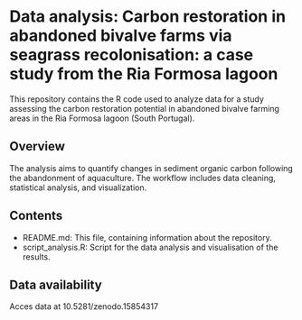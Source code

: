 # Data analysis: Carbon restoration in abandoned bivalve farms via seagrass recolonisation: a case study from the Ria Formosa lagoon

This repository contains the R code used to analyze data for a study assessing the carbon restoration potential in abandoned bivalve farming areas in the Ria Formosa lagoon (South Portugal).

## Overview

The analysis aims to quantify changes in sediment organic carbon following the abandonment of aquaculture. The workflow includes data cleaning, statistical analysis, and visualization.

## Contents

- README.md: This file, containing information about the repository.
- script_analysis.R: Script for the data analysis and visualisation of the results.

## Data availability    
Acces data at 10.5281/zenodo.15854317 

